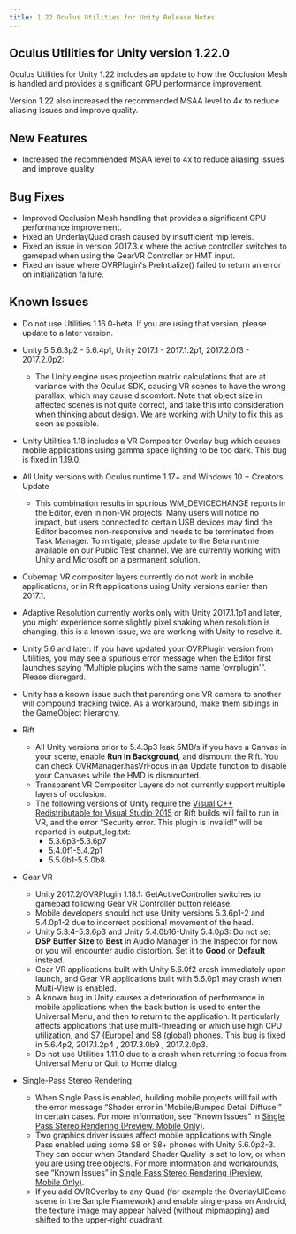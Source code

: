 ```yaml
---
title: 1.22 Oculus Utilities for Unity Release Notes
---
```

## Oculus Utilities for Unity version 1.22.0

Oculus Utilities for Unity 1.22 includes an update to how the Occlusion Mesh is handled and provides a significant GPU performance improvement.

Version 1.22 also increased the recommended MSAA level to 4x to reduce aliasing issues and improve quality.

## New Features

* Increased the recommended MSAA level to 4x to reduce aliasing issues and improve quality.
## Bug Fixes

* Improved Occlusion Mesh handling that provides a significant GPU performance improvement.
* Fixed an UnderlayQuad crash caused by insufficient mip levels.
* Fixed an issue in version 2017.3.x where the active controller switches to gamepad when using the GearVR Controller or HMT input.
* Fixed an issue where OVRPlugin's PreIntialize() failed to return an error on initialization failure.
## Known Issues

* Do not use Utilities 1.16.0-beta. If you are using that version, please update to a later version.
* Unity 5 5.6.3p2 - 5.6.4p1, Unity 2017.1 - 2017.1.2p1, 2017.2.0f3 - 2017.2.0p2:
	+ The Unity engine uses projection matrix calculations that are at variance with the Oculus SDK, causing VR scenes to have the wrong parallax, which may cause discomfort. Note that object size in affected scenes is not quite correct, and take this into consideration when thinking about design. We are working with Unity to fix this as soon as possible.
	
* Unity Utilities 1.18 includes a VR Compositor Overlay bug which causes mobile applications using gamma space lighting to be too dark. This bug is fixed in 1.19.0.
* All Unity versions with Oculus runtime 1.17+ and Windows 10 + Creators Update
	+  This combination results in spurious WM\_DEVICECHANGE reports in the Editor, even in non-VR projects. Many users will notice no impact, but users connected to certain USB devices may find the Editor becomes non-responsive and needs to be terminated from Task Manager. To mitigate, please update to the Beta runtime available on our Public Test channel. We are currently working with Unity and Microsoft on a permanent solution.
	
* Cubemap VR compositor layers currently do not work in mobile applications, or in Rift applications using Unity versions earlier than 2017.1.
* Adaptive Resolution currently works only with Unity 2017.1.1p1 and later, you might experience some slightly pixel shaking when resolution is changing, this is a known issue, we are working with Unity to resolve it.
* Unity 5.6 and later: If you have updated your OVRPlugin version from Utilities, you may see a spurious error message when the Editor first launches saying “Multiple plugins with the same name 'ovrplugin'”. Please disregard.
* Unity has a known issue such that parenting one VR camera to another will compound tracking twice. As a workaround, make them siblings in the GameObject hierarchy.
* Rift
	+ All Unity versions prior to 5.4.3p3 leak 5MB/s if you have a Canvas in your scene, enable **Run In Background**, and dismount the Rift. You can check OVRManager.hasVrFocus in an Update function to disable your Canvases while the HMD is dismounted.
	+ Transparent VR Compositor Layers do not currently support multiple layers of occlusion.
	+ The following versions of Unity require the [Visual C++ Redistributable for Visual Studio 2015](https://www.microsoft.com/en-us/download/details.aspx?id=48145) or Rift builds will fail to run in VR, and the error “Security error. This plugin is invalid!” will be reported in output\_log.txt:
		- 5.3.6p3-5.3.6p7
		- 5.4.0f1-5.4.2p1
		- 5.5.0b1-5.5.0b8
		
	
* Gear VR
	+ Unity 2017.2/OVRPlugin 1.18.1: GetActiveController switches to gamepad following Gear VR Controller button release.
	+ Mobile developers should not use Unity versions 5.3.6p1-2 and 5.4.0p1-2 due to incorrect positional movement of the head.
	+ Unity 5.3.4-5.3.6p3 and Unity 5.4.0b16-Unity 5.4.0p3: Do not set **DSP Buffer Size** to **Best** in Audio Manager in the Inspector for now or you will encounter audio distortion. Set it to **Good** or **Default** instead.
	+ Gear VR applications built with Unity 5.6.0f2 crash immediately upon launch, and Gear VR applications built with 5.6.0p1 may crash when Multi-View is enabled.
	+ A known bug in Unity causes a deterioration of performance in mobile applications when the back button is used to enter the Universal Menu, and then to return to the application. It particularly affects applications that use multi-threading or which use high CPU utilization, and S7 (Europe) and S8 (global) phones. This bug is fixed in 5.6.4p2, 2017.1.2p4 , 2017.3.0b9 , 2017.2.0p3.
	+ Do not use Utilities 1.11.0 due to a crash when returning to focus from Universal Menu or Quit to Home dialog.
	
* Single-Pass Stereo Rendering
	+ When Single Pass is enabled, building mobile projects will fail with the error message “Shader error in 'Mobile/Bumped Detail Diffuse'” in certain cases. For more information, see “Known Issues” in [Single Pass Stereo Rendering (Preview, Mobile Only)](/documentation/unity/latest/concepts/unity-single-pass/ "Single Pass stereo rendering is a preview rendering feature for Oculus Go and Gear VR available in Unity 5.6. If your application is CPU-bound or draw call bound, we strongly recommend using Single Pass rendering to improve performance.").
	+ Two graphics driver issues affect mobile applications with Single Pass enabled using some S8 or S8+ phones with Unity 5.6.0p2-3. They can occur when Standard Shader Quality is set to low, or when you are using tree objects. For more information and workarounds, see “Known Issues” in [Single Pass Stereo Rendering (Preview, Mobile Only)](/documentation/unity/latest/concepts/unity-single-pass/ "Single Pass stereo rendering is a preview rendering feature for Oculus Go and Gear VR available in Unity 5.6. If your application is CPU-bound or draw call bound, we strongly recommend using Single Pass rendering to improve performance.").
	+ If you add OVROverlay to any Quad (for example the OverlayUIDemo scene in the Sample Framework) and enable single-pass on Android, the texture image may appear halved (without mipmapping) and shifted to the upper-right quadrant.
	
